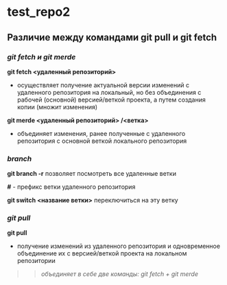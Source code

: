 # test_repo2
## **Различие между командами git pull и git fetch**

### ***git fetch и git merde***

**git fetch <удаленный репозиторий>**
- осуществляет получение актуальной версии изменений с удаленного репозитория на локальный, но без объединения с рабочей (основной) версией/веткой проекта, а путем создания копии (множит изменения)

**git merde <удаленный репозиторий> /<ветка>**
- объединяет изменения, ранее полученные с удаленного репозитория с основной веткой локального репозитория


### ***branch***

**git branch -r**
позволяет посмотреть все удаленные ветки

**#** - префикс ветки удаленного репозитория

**git switch <название ветки>**
переключиться на эту ветку


### ***git pull***

**git pull**
- получение изменений из удаленного репозитория и одновременное объединение их с версией/веткой проекта на локальном репозитории
>> *объединяет в себе две команды: git fetch + git merde*